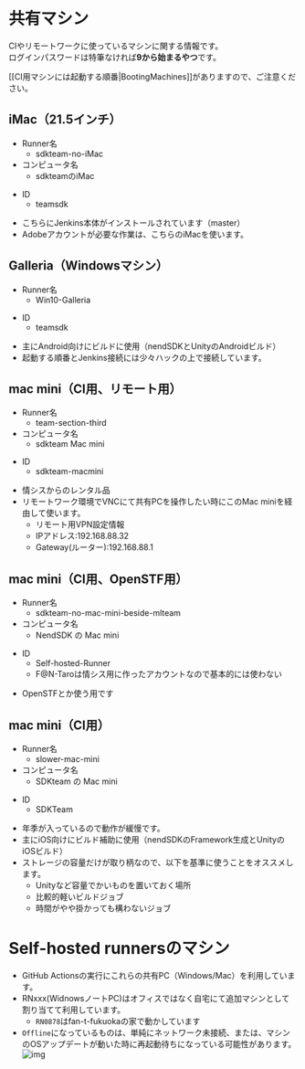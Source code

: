 # 共有マシン

CIやリモートワークに使っているマシンに関する情報です。  
ログインパスワードは特筆なければ**9から始まるやつ**です。

[[CI用マシンには起動する順番|BootingMachines]]がありますので、ご注意ください。


## iMac（21.5インチ）
- Runner名
  - sdkteam-no-iMac
- コンピュータ名
  - sdkteamのiMac
* ID
  * teamsdk
- こちらにJenkins本体がインストールされています（master）
- Adobeアカウントが必要な作業は、こちらのiMacを使います。

## Galleria（Windowsマシン）
- Runner名
  - Win10-Galleria
* ID
  * teamsdk
- 主にAndroid向けにビルドに使用（nendSDKとUnityのAndroidビルド）
- 起動する順番とJenkins接続には少々ハックの上で接続しています。

## mac mini（CI用、リモート用）
- Runner名
  - team-section-third
- コンピュータ名
  - sdkteam Mac mini
* ID
  * sdkteam-macmini
- 情シスからのレンタル品
- リモートワーク環境でVNCにて共有PCを操作したい時にこのMac miniを経由して使います。
  - リモート用VPN設定情報
  - IPアドレス:192.168.88.32
  - Gateway(ルーター):192.168.88.1

## mac mini（CI用、OpenSTF用）
- Runner名
  - sdkteam-no-mac-mini-beside-mlteam
- コンピュータ名
  - NendSDK の Mac mini
* ID
  * Self-hosted-Runner
  * F@N-Taroは情シス用に作ったアカウントなので基本的には使わない
- OpenSTFとか使う用です

## mac mini（CI用）
- Runner名
  - slower-mac-mini
- コンピュータ名
  - SDKteam の Mac mini
* ID
  * SDKTeam
- 年季が入っているので動作が緩慢です。
- 主にiOS向けにビルド補助に使用（nendSDKのFramework生成とUnityのiOSビルド）
- ストレージの容量だけが取り柄なので、以下を基準に使うことをオススメします。
  - Unityなど容量でかいものを置いておく場所
  - 比較的軽いビルドジョブ
  - 時間がやや掛かっても構わないジョブ

# Self-hosted runnersのマシン
- GitHub Actionsの実行にこれらの共有PC（Windows/Mac）を利用しています。
- RNxxx(WidnowsノートPC)はオフィスではなく自宅にて追加マシンとして割り当てて利用しています。
  - `RN0878`はfan-t-fukuokaの家で動かしています
- `Offline`になっているものは、単純にネットワーク未接続、または、マシンのOSアップデートが動いた時に再起動待ちになっている可能性があります。
![img](https://github.com/fan-ADN/nendSDK-Document-Private/blob/master/DevelopmentEnvironment/images/self-hosted-runners-machine-list.png)
